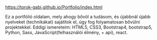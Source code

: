 https://torok-gabi.github.io/Portfolio/index.html

Ez a portfólió oldalam, mely ahogy bővöl a tudásom, és újabbnál újabb nyelveket (technikákat) sajátítok el, úgy fog folyamatosan bővülni projektekkel. 
Eddigi ismereteim: HTML5, CSS3, Bootstrap4, bootstrap5, Python, Sass, JavaScript(felhasználói élmény, + api), react.
